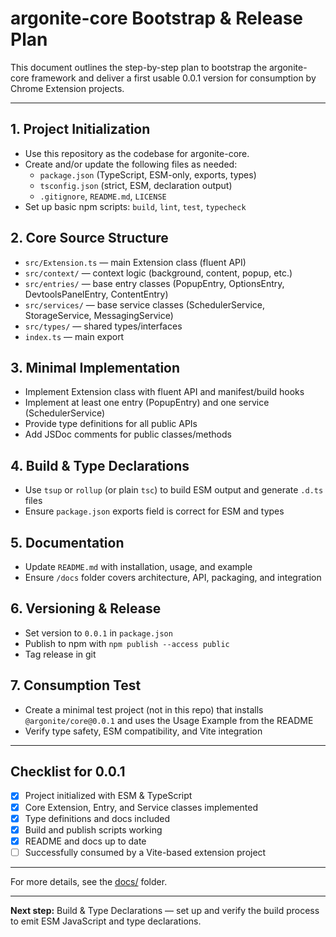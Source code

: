 # argonite-core Bootstrap & Release Plan

This document outlines the step-by-step plan to bootstrap the argonite-core framework and deliver a first usable 0.0.1 version for consumption by Chrome Extension projects.

---

## 1. Project Initialization
- Use this repository as the codebase for argonite-core.
- Create and/or update the following files as needed:
  - `package.json` (TypeScript, ESM-only, exports, types)
  - `tsconfig.json` (strict, ESM, declaration output)
  - `.gitignore`, `README.md`, `LICENSE`
- Set up basic npm scripts: `build`, `lint`, `test`, `typecheck`

## 2. Core Source Structure
- `src/Extension.ts` — main Extension class (fluent API)
- `src/context/` — context logic (background, content, popup, etc.)
- `src/entries/` — base entry classes (PopupEntry, OptionsEntry, DevtoolsPanelEntry, ContentEntry)
- `src/services/` — base service classes (SchedulerService, StorageService, MessagingService)
- `src/types/` — shared types/interfaces
- `index.ts` — main export

## 3. Minimal Implementation
- Implement Extension class with fluent API and manifest/build hooks
- Implement at least one entry (PopupEntry) and one service (SchedulerService)
- Provide type definitions for all public APIs
- Add JSDoc comments for public classes/methods

## 4. Build & Type Declarations
- Use `tsup` or `rollup` (or plain `tsc`) to build ESM output and generate `.d.ts` files
- Ensure `package.json` exports field is correct for ESM and types

## 5. Documentation
- Update `README.md` with installation, usage, and example
- Ensure `/docs` folder covers architecture, API, packaging, and integration

## 6. Versioning & Release
- Set version to `0.0.1` in `package.json`
- Publish to npm with `npm publish --access public`
- Tag release in git

## 7. Consumption Test
- Create a minimal test project (not in this repo) that installs `@argonite/core@0.0.1` and uses the Usage Example from the README
- Verify type safety, ESM compatibility, and Vite integration

---

## Checklist for 0.0.1
- [x] Project initialized with ESM & TypeScript
- [x] Core Extension, Entry, and Service classes implemented
- [x] Type definitions and docs included
- [x] Build and publish scripts working
- [x] README and docs up to date
- [ ] Successfully consumed by a Vite-based extension project

---

For more details, see the [docs/](./docs/) folder.

---

**Next step:** Build & Type Declarations — set up and verify the build process to emit ESM JavaScript and type declarations.
